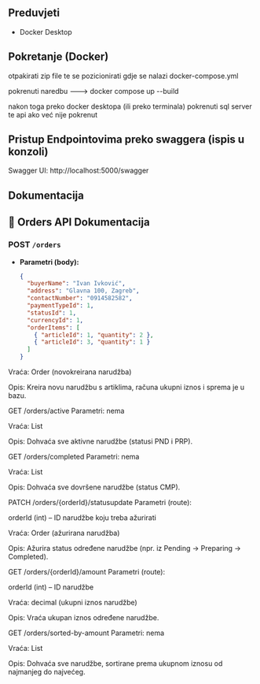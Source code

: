 ## Preduvjeti

- Docker Desktop

## Pokretanje (Docker)

otpakirati zip file te se pozicionirati gdje se nalazi docker-compose.yml

pokrenuti naredbu ---> docker compose up --build

nakon toga preko docker desktopa (ili preko terminala) pokrenuti sql server te api ako već nije pokrenut

## Pristup Endpointovima preko swaggera (ispis u konzoli)

Swagger UI: http://localhost:5000/swagger

## Dokumentacija
## 📖 Orders API Dokumentacija

### **POST `/orders`**
- **Parametri (body):**
  ```json
  {
    "buyerName": "Ivan Ivković",
    "address": "Glavna 100, Zagreb",
    "contactNumber": "0914582582",
    "paymentTypeId": 1,
    "statusId": 1,
    "currencyId": 1,
    "orderItems": [
      { "articleId": 1, "quantity": 2 },
      { "articleId": 3, "quantity": 1 }
    ]
  }
Vraća: Order (novokreirana narudžba)

Opis: Kreira novu narudžbu s artiklima, računa ukupni iznos i sprema je u bazu.

GET /orders/active
Parametri: nema

Vraća: List<Order>

Opis: Dohvaća sve aktivne narudžbe (statusi PND i PRP).

GET /orders/completed
Parametri: nema

Vraća: List<Order>

Opis: Dohvaća sve dovršene narudžbe (status CMP).

PATCH /orders/{orderId}/statusupdate
Parametri (route):

orderId (int) – ID narudžbe koju treba ažurirati

Vraća: Order (ažurirana narudžba)

Opis: Ažurira status određene narudžbe (npr. iz Pending → Preparing → Completed).

GET /orders/{orderId}/amount
Parametri (route):

orderId (int) – ID narudžbe

Vraća: decimal (ukupni iznos narudžbe)

Opis: Vraća ukupan iznos određene narudžbe.

GET /orders/sorted-by-amount
Parametri: nema

Vraća: List<Order>

Opis: Dohvaća sve narudžbe, sortirane prema ukupnom iznosu od najmanjeg do najvećeg.

